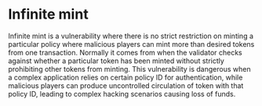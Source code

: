 # Infinite mint

Infinite mint is a vulnerability where there is no strict restriction on minting a particular policy where malicious players can mint more than desired tokens from one transaction. Normally it comes from when the validator checks against whether a particular token has been minted without strictly prohibiting other tokens from minting. This vulnerability is dangerous when a complex application relies on certain policy ID for authentication, while malicious players can produce uncontrolled circulation of token with that policy ID, leading to complex hacking scenarios causing loss of funds.
